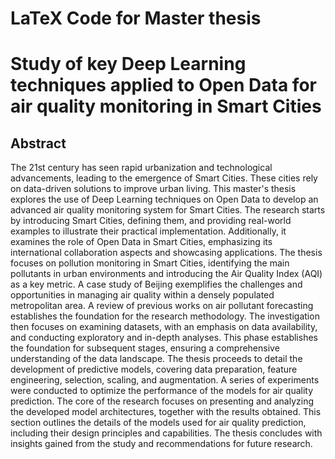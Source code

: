 LaTeX Code for Master thesis
======

# Study of key Deep Learning techniques applied to Open Data for air quality monitoring in Smart Cities

## Abstract
The 21st century has seen rapid urbanization and technological advancements, leading to the emergence of Smart Cities. These cities rely on data-driven solutions to improve urban living. This master's thesis explores the use of Deep Learning techniques on Open Data to develop an advanced air quality monitoring system for Smart Cities. The research starts by introducing Smart Cities, defining them, and providing real-world examples to illustrate their practical implementation. Additionally, it examines the role of Open Data in Smart Cities, emphasizing its international collaboration aspects and showcasing applications. The thesis focuses on pollution monitoring in Smart Cities, identifying the main pollutants in urban environments and introducing the Air Quality Index (AQI) as a key metric. A case study of Beijing exemplifies the challenges and opportunities in managing air quality within a densely populated metropolitan area. A review of previous works on air pollutant forecasting establishes the foundation for the research methodology. The investigation then focuses on examining datasets, with an emphasis on data availability, and conducting exploratory and in-depth analyses. This phase establishes the foundation for subsequent stages, ensuring a comprehensive understanding of the data landscape. The thesis proceeds to detail the development of predictive models, covering data preparation, feature engineering, selection, scaling, and augmentation. A series of experiments were conducted to optimize the performance of the models for air quality prediction. The core of the research focuses on presenting and analyzing the developed model architectures, together with the results obtained. This section outlines the details of the models used for air quality prediction, including their design principles and capabilities. The thesis concludes with insights gained from the study and recommendations for future research. ​
